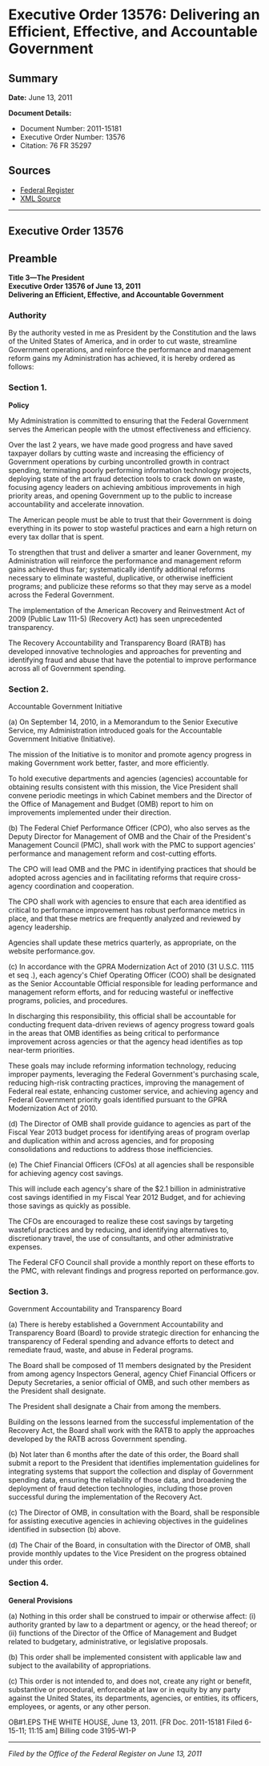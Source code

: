 # Executive Order 13576: Delivering an Efficient, Effective, and Accountable Government

## Summary

**Date:** June 13, 2011

**Document Details:**
- Document Number: 2011-15181
- Executive Order Number: 13576
- Citation: 76 FR 35297

## Sources
- [Federal Register](https://www.federalregister.gov/documents/2011/06/16/2011-15181/delivering-an-efficient-effective-and-accountable-government)
- [XML Source](https://www.federalregister.gov/documents/full_text/xml/2011/06/16/2011-15181.xml)

---

## Executive Order 13576

## Preamble

**Title 3—The President**  
**Executive Order 13576 of June 13, 2011**  
**Delivering an Efficient, Effective, and Accountable Government**

### Authority

By the authority vested in me as President by the Constitution and the laws of the United States of America, and in order to cut waste, streamline Government operations, and reinforce the performance and management reform gains my Administration has achieved, it is hereby ordered as follows:
### Section 1.

**Policy**

My Administration is committed to ensuring that the Federal Government serves the American people with the utmost effectiveness and efficiency.

Over the last 2 years, we have made good progress and have saved taxpayer dollars by cutting waste and increasing the efficiency of Government operations by curbing uncontrolled growth in contract spending, terminating poorly performing information technology projects, deploying state of the art fraud detection tools to crack down on waste, focusing agency leaders on achieving ambitious improvements in high priority areas, and opening Government up to the public to increase accountability and accelerate innovation.

The American people must be able to trust that their Government is doing everything in its power to stop wasteful practices and earn a high return on every tax dollar that is spent.

To strengthen that trust and deliver a smarter and leaner Government, my Administration will reinforce the performance and management reform gains achieved thus far; systematically identify additional reforms necessary to eliminate wasteful, duplicative, or otherwise inefficient programs; and publicize these reforms so that they may serve as a model across the Federal Government.

The implementation of the American Recovery and Reinvestment Act of 2009 (Public Law 111-5) (Recovery Act) has seen unprecedented transparency.

The Recovery Accountability and Transparency Board (RATB) has developed innovative technologies and approaches for preventing and identifying fraud and abuse that have the potential to improve performance across all of Government spending.
### Section 2.

Accountable Government Initiative 

(a) On September 14, 2010, in a Memorandum to the Senior Executive Service, my Administration introduced goals for the Accountable Government Initiative (Initiative).

The mission of the Initiative is to monitor and promote agency progress in making Government work better, faster, and more efficiently.

To hold executive departments and agencies (agencies) accountable for obtaining results consistent with this mission, the Vice President shall convene periodic meetings in which Cabinet members and the Director of the Office of Management and Budget (OMB) report to him on improvements implemented under their direction.

(b) The Federal Chief Performance Officer (CPO), who also serves as the Deputy Director for Management of OMB and the Chair of the President's Management Council (PMC), shall work with the PMC to support agencies' performance and management reform and cost-cutting efforts.

The CPO will lead OMB and the PMC in identifying practices that should be adopted across agencies and in facilitating reforms that require cross-agency coordination and cooperation.

The CPO shall work with agencies to ensure that each area identified as critical to performance improvement has robust performance metrics in place, and that these metrics are frequently analyzed 
and reviewed by agency leadership.

Agencies shall update these metrics quarterly, as appropriate, on the website performance.gov.

(c) In accordance with the GPRA Modernization Act of 2010 (31 U.S.C. 1115 
et seq
.), each agency's Chief Operating Officer (COO) shall be designated as the Senior Accountable Official responsible for leading performance and management reform efforts, and for reducing wasteful or ineffective programs, policies, and procedures.

In discharging this responsibility, this official shall be accountable for conducting frequent data-driven reviews of agency progress toward goals in the areas that OMB identifies as being critical to performance improvement across agencies or that the agency head identifies as top near-term priorities.

These goals may include reforming information technology, reducing improper payments, leveraging the Federal Government's purchasing scale, reducing high-risk contracting practices, improving the management of Federal real estate, enhancing customer service, and achieving agency and Federal Government priority goals identified pursuant to the GPRA Modernization Act of 2010.

(d) The Director of OMB shall provide guidance to agencies as part of the Fiscal Year 2013 budget process for identifying areas of program overlap and duplication within and across agencies, and for proposing consolidations and reductions to address those inefficiencies.

(e) The Chief Financial Officers (CFOs) at all agencies shall be responsible for achieving agency cost savings.

This will include each agency's share of the $2.1 billion in administrative cost savings identified in my Fiscal Year 2012 Budget, and for achieving those savings as quickly as possible.

The CFOs are encouraged to realize these cost savings by targeting wasteful practices and by reducing, and identifying alternatives to, discretionary travel, the use of consultants, and other administrative expenses.

The Federal CFO Council shall provide a monthly report on these efforts to the PMC, with relevant findings and progress reported on performance.gov.
### Section 3.

Government Accountability and Transparency Board 

(a) There is hereby established a Government Accountability and Transparency Board (Board) to provide strategic direction for enhancing the transparency of Federal spending and advance efforts to detect and remediate fraud, waste, and abuse in Federal programs.

The Board shall be composed of 11 members designated by the President from among agency Inspectors General, agency Chief Financial Officers or Deputy Secretaries, a senior official of OMB, and such other members as the President shall designate.

The President shall designate a Chair from among the members.

Building on the lessons learned from the successful implementation of the Recovery Act, the Board shall work with the RATB to apply the approaches developed by the RATB across Government spending.

(b) Not later than 6 months after the date of this order, the Board shall submit a report to the President that identifies implementation guidelines for integrating systems that support the collection and display of Government spending data, ensuring the reliability of those data, and broadening the deployment of fraud detection technologies, including those proven successful during the implementation of the Recovery Act.

(c) The Director of OMB, in consultation with the Board, shall be responsible for assisting executive agencies in achieving objectives in the guidelines identified in subsection (b) above.

(d) The Chair of the Board, in consultation with the Director of OMB, shall provide monthly updates to the Vice President on the progress obtained under this order.
### Section 4.

**General Provisions**

(a) Nothing in this order shall be construed to impair or otherwise affect:
    (i) authority granted by law to a department or agency, or the head thereof; or 
    (ii) functions of the Director of the Office of Management and Budget related to budgetary, administrative, or legislative proposals.

(b) This order shall be implemented consistent with applicable law and subject to the availability of appropriations.

(c) This order is not intended to, and does not, create any right or benefit, substantive or procedural, enforceable at law or in equity by any party against the United States, its departments, agencies, or entities, its officers, employees, or agents, or any other person.

OB#1.EPS
THE WHITE HOUSE,
June 13, 2011.
[FR Doc. 2011-15181
Filed 6-15-11; 11:15 am]
Billing code 3195-W1-P

---

*Filed by the Office of the Federal Register on June 13, 2011*

